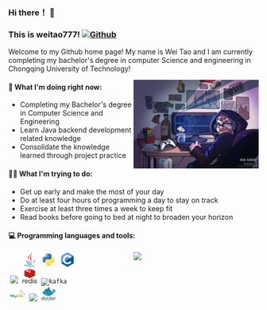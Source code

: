 ### Hi there！ 👋 
### This is weitao777! [![Github](https://img.shields.io/badge/-Github-000?style=flat&logo=Github&logoColor=white)](https://github.com/weitao777)

Welcome to my Github home page!  My name is Wei Tao and I am currently completing my bachelor's degree in computer Science and engineering in Chongqing University of Technology! 

<img align="right" alt="img" src="https://github.com/FernandoRoldan93/FernandoRoldan93/blob/master/cover_image.jpg" width="50%" height="auto" />


#### 🌱 What I'm doing right now: 
- Completing my Bachelor's degree in Computer Science and Engineering  
- Learn Java backend development related knowledge  
- Consolidate the knowledge learned through project practice 
#### 💪🏻 What I'm trying to do:  
- Get up early and make the most of your day  
- Do at least four hours of programming a day to stay on track  
- Exercise at least three times a week to keep fit  
- Read books before going to bed at night to broaden your horizon 

#### :computer: Programming languages and tools: 
<p>
<img width="50%" align="right" src="https://github-readme-stats.vercel.app/api?username=weitao777&show_icons=true&hide_border=true" />
&nbsp;&nbsp;&nbsp;&nbsp;&nbsp;&nbsp;&nbsp;<code><img width="6%" src="https://raw.githubusercontent.com/devicons/devicon/master/icons/java/java-original.svg"></code>
&nbsp;<code><img width="6%" src="https://raw.githubusercontent.com/devicons/devicon/master/icons/python/python-original.svg"></code>
&nbsp;<code><img width="6%"  src="https://raw.githubusercontent.com/devicons/devicon/master/icons/c/c-original.svg"></code>
<br />
&nbsp;<code><img width="6%" src="https://www.vectorlogo.zone/logos/springio/springio-icon.svg"></code>
&nbsp;<code><img width="6%" src="https://raw.githubusercontent.com/devicons/devicon/master/icons/redis/redis-original-wordmark.svg"></code>
&nbsp;<code><img width="6%" src="https://www.vectorlogo.zone/logos/apache_kafka/apache_kafka-icon.svg" alt="kafka"></code>
<br />
&nbsp;<code><img width="6%" src="https://raw.githubusercontent.com/devicons/devicon/master/icons/mysql/mysql-original-wordmark.svg"></code>
&nbsp;<code><img width="6%" src="https://www.vectorlogo.zone/logos/elastic/elastic-icon.svg"></code>
&nbsp;<code><img width="6%" src="https://raw.githubusercontent.com/devicons/devicon/master/icons/docker/docker-original-wordmark.svg"></code>
</p>
